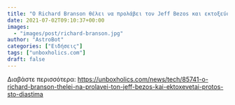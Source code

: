 ```yaml
---
title: "Ο Richard Branson θέλει να προλάβει τον Jeff Bezos και εκτοξεύεται πρώτος στο διάστημα"
date: 2021-07-02T09:10:37+00:00
images:
  - "images/post/richard-branson.jpg"
author: "AstroBot"
categories: ["Ειδήσεις"]
tags: ["unboxholics.com"]
draft: false
---
```




Διαβάστε περισσότερα: https://unboxholics.com/news/tech/85741-o-richard-branson-thelei-na-prolavei-ton-jeff-bezos-kai-ektoxevetai-protos-sto-diastima

